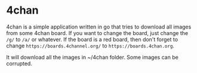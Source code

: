 # 4chan

4chan is a simple application written in go that tries to download
all images from some 4chan board.
If you want to change the board, just change the `/g/` to `/a/` or
whatever. 
If the board is a red board, then don't forget to change 
`https://boards.4channel.org/` to `https://boards.4chan.org`.

It will download all the images in ~/4chan folder. Some images can be
corrupted.
